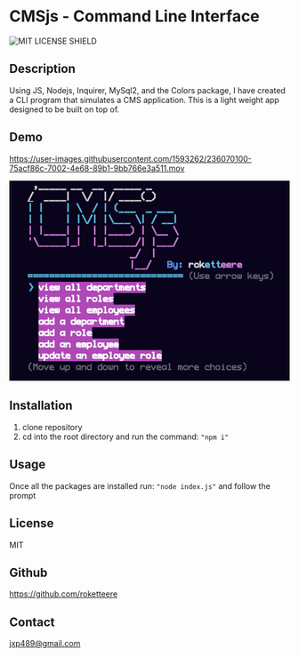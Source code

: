# CMSjs - Command Line Interface

![MIT LICENSE SHIELD](https://img.shields.io/badge/License-MIT-blue)

## Description

Using JS, Nodejs, Inquirer, MySql2, and the Colors package, I have created a CLI
program that simulates a CMS application. This is a light weight app designed to
be built on top of.

## Demo

https://user-images.githubusercontent.com/1593262/236070100-75acf86c-7002-4e68-89b1-9bb766e3a511.mov

![demo image](assets/demo.png)

## Installation

1. clone repository
2. cd into the root directory and run the command: `"npm i"`

## Usage

Once all the packages are installed run: `"node index.js"` and follow the prompt

## License

MIT

## Github

https://github.com/roketteere

## Contact

jxp489@gmail.com
